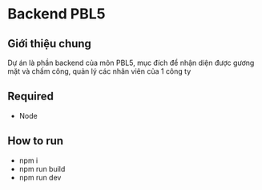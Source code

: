 # Backend PBL5
## Giới thiệu chung
Dự án là phần backend của môn PBL5, mục đích để nhận diện được gương mặt và chấm công, quản lý các nhân viên của 1 công ty
## Required
  - Node
## How to run
  - npm i
  - npm run build
  - npm run dev
